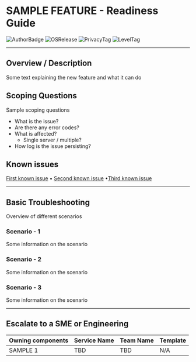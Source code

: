 # SAMPLE FEATURE - Readiness Guide
![AuthorBadge][badge-author]
![OSRelease][badge-osrelease-22h2]
![PrivacyTag][badge-privacy-general]
![LevelTag][badge-level-100]

---
## Overview / Description
Some text explaining the new feature and what it can do<br>

## Scoping Questions
Sample scoping questions
* What is the issue?
* Are there any error codes?
* What is affected?
  * Single server / multiple?
* How log is the issue persisting?

## Known issues
[First known issue](https://docs.microsoft.com/) • [Second known issue](https://docs.microsoft.com/) •[Third known issue](https://docs.microsoft.com/) 

---
## Basic Troubleshooting
Overview of different scenarios

### Scenario - 1
Some information on the scenario

### Scenario - 2
Some information on the scenario

### Scenario - 3
Some information on the scenario

---
## Escalate to a SME or Engineering
| Owning components | Service Name | Team Name | Template |
| --------- | --------- | --------- | --------- |
| SAMPLE 1 | TBD | TBD |N/A |

<!-- ===========[PAGE END]=========== --->
<!-- 
====
Badge Assets 
====
-->

<!-- Author Badge -->
[badge-author]: https://img.shields.io/badge/Author-YOURNAMEHERE-brightgreen?style=flat-square&logo=microsoft

<!-- OS Release Tags -->
[badge-osrelease-22h2]: https://img.shields.io/badge/OS%20Release-22H2-brightgreen?style=flat-square&logo=microsoftazure


[badge-osrelease-21h2]: https://img.shields.io/badge/OS%20Release-21H2-yellow?style=flat-square&logo=microsoftazure


[badge-osrelease-21h1]: https://img.shields.io/badge/OS%20Release-21H1-red?style=flat-square&logo=microsoftazure


<!-- Privacy Tags -->
[badge-privacy-general]: https://img.shields.io/badge/Privacy%20Tag-General-brightgreen?style=flat-square

[badge-privacy-nda]: https://img.shields.io/badge/Privacy%20Tag-NDA%20Only-yellow?style=flat-square

[badge-privacy-internal]: https://img.shields.io/badge/Privacy%20Tag-Internal%20Only-red?style=flat-square

<!-- Level Tags -->
[badge-level-100]: https://img.shields.io/badge/Level-100%20Foundational-blue?style=Dflat-square

[badge-level-200]: https://img.shields.io/badge/Level-200%20Specialist-orange?style=Dflat-square

[badge-level-300]: https://img.shields.io/badge/Level-300%20Advanced-red?style=Dflat-square

[badge-level-400]: https://img.shields.io/badge/Level-400%20Expert-lightgrey?style=Dflat-square

<!-- 
====
Images 
====
-->